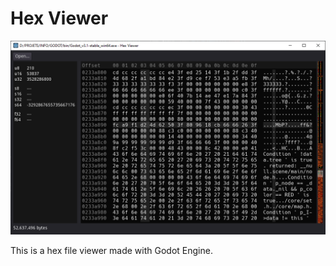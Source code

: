 Hex Viewer
============

![Screenshot](screenshot.png)

This is a hex file viewer made with Godot Engine.
